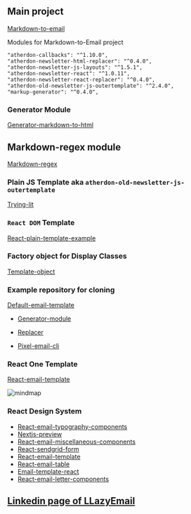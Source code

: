 ## Main project

[Markdown-to-email](https://github.com/LLazyEmail/markdown-to-email)

Modules for Markdown-to-Email project

```
"atherdon-callbacks": "^1.10.0",
"atherdon-newsletter-html-replacer": "^0.4.0",
"atherdon-newsletter-js-layouts": "^1.5.1",
"atherdon-newsletter-react": "^1.0.11",
"atherdon-newsletter-react-replacer": "^0.4.0",
"atherdon-old-newsletter-js-outertemplate": "^2.4.0",
"markup-generator": "^0.4.0",
```

### Generator Module

[Generator-markdown-to-html](https://github.com/LLazyEmail/generator-markdown-to-html)

## Markdown-regex module

[Markdown-regex](https://github.com/LLazyEmail/markdown-regex)

### Plain JS Template aka `atherdon-old-newsletter-js-outertemplate`

[Trying-lit](https://github.com/LLazyEmail/_trying-lit)

### `React DOM` Template 

[React-plain-template-example](https://github.com/LLazyEmail/react-plain-template-example)

### Factory object for Display Classes

[Template-object](https://github.com/LLazyEmail/template-object)

### Example repository for cloning

[Default-email-template](https://github.com/LLazyEmail/default-email-template)

- [Generator-module](https://github.com/LLazyEmail/generator-module)

- [Replacer](https://github.com/LLazyEmail/replacer)

- [Pixel-email-cli](https://github.com/LLazyEmail/pixel-email-cli)

### React One Template

[React-email-template](https://github.com/LLazyEmail/react-email-template)

![mindmap](https://github.com/atherdon/markdown-to-email/blob/main/MindMap1.png?raw=true)

### React Design System

- [React-email-typography-components](https://github.com/LLazyEmail/react-email-typography-components)
- [Nextjs-preview](https://github.com/LLazyEmail/nextjs-preview)
- [React-email-miscellaneous-components](https://github.com/LLazyEmail/react-email-miscellaneous-components)
- [React-sendgrid-form](https://github.com/LLazyEmail/react-sendgrid-form)
- [React-email-template](https://github.com/LLazyEmail/react-email-template)
- [React-email-table](https://github.com/LLazyEmail/react-email-table)
- [Email-template-react](https://github.com/LLazyEmail/email-template-react)
- [React-email-letter-components](https://github.com/LLazyEmail/react-email-letter-components)





## [Linkedin page of LLazyEmail](https://www.linkedin.com/company/llazyemail/)
